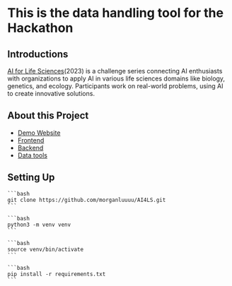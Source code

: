 # This is the data handling tool for the Hackathon 

## Introductions
[AI for Life Sciences](https://ai4lifesciences.com/about/)(2023) is a challenge series connecting AI enthusiasts with organizations to apply AI in various life sciences domains like biology, genetics, and ecology. Participants work on real-world problems, using AI to create innovative solutions.

## About this Project
  - [Demo Website](http://13.213.141.140/) 
  - [Frontend](https://github.com/bobotangpy/AI4SL-Frontend)
  - [Backend](https://github.com/justinlctstudy96/ai4ls_backend/tree/main)
  - [Data tools](https://github.com/morganluuuu/AI4LS/tree/main)
    
## Setting Up
    ```bash
    git clone https://github.com/morganluuuu/AI4LS.git
    ```
    
    ```bash
    python3 -m venv venv
    ```
    
    ```bash
    source venv/bin/activate
    ```
    
    ```bash
    pip install -r requirements.txt
    ```
